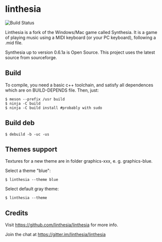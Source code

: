 # linthesia

![Build Status](https://github.com/linthesia/linthesia/actions/workflows/c-cpp.yml/badge.svg)


Linthesia is a fork of the Windows/Mac game called Synthesia. It is a game of playing music using a MIDI keyboard (or your PC keyboard), following a .mid file.

Synthesia up to version 0.6.1a is Open Source. This project uses the latest source from sourceforge.

## Build

To compile, you need a basic c++ toolchain, and satisfy all dependences which are on BUILD-DEPENDS file. Then, just:

    $ meson --prefix /usr build
    $ ninja -C build
    $ ninja -C build install #probably with sudo

## Build deb

    $ debuild -b -uc -us

## Themes support

Textures for a new theme are in folder graphics-xxx, e. g. graphics-blue.

Select a theme "blue":

    $ linthesia --theme blue

Select default gray theme:

    $ linthesia --theme

## Credits

Visit https://github.com/linthesia/linthesia for more info.

Join the chat at https://gitter.im/linthesia/linthesia
